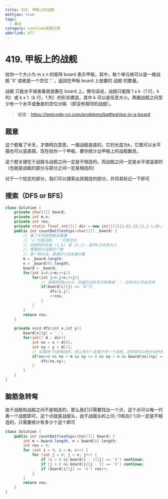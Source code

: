 ```yaml
---
title: 419. 甲板上的战舰
mathjax: true
tags:
  - 算法
category: LeetCode刷题记录
abbrlink: 6f7
---
```

# 419. 甲板上的战舰

给你一个大小为 m x n 的矩阵 board 表示甲板，其中，每个单元格可以是一艘战舰 'X' 或者是一个空位 '.' ，返回在甲板 board 上放置的 战舰 的数量。

战舰 只能水平或者垂直放置在 board 上。换句话说，战舰只能按 1 x k（1 行，k 列）或 k x 1（k 行，1 列）的形状建造，其中 k 可以是任意大小。两艘战舰之间至少有一个水平或垂直的空位分隔 （即没有相邻的战舰）。

> 链接：https://leetcode-cn.com/problems/battleships-in-a-board

<!-- more -->

## 题意

这个题看了半天，才搞明白意思，一艘战舰是直的，它的长度为k，它既可以水平摆也可以竖直摆，现在给你一个甲板，要你统计出甲板上的战舰数目。

这个题关键在于战舰与战舰之间一定是不相连的，而战舰之间一定是水平或竖直的（也就是战舰的部分与部分之间一定是相连的）

对于一个给定的部分，我们可以搜索出其相连的部分，并将其标记一下即可

## 搜索（DFS or BFS）

```java
class Solution {
    private char[][] board;
    private int m,n;
    private int res;
    private static final int[][] dir = new int[][]{{1,0},{0,1},{-1,0},{0,-1}};
    public int countBattleships(char[][] _board) {
        // 看了半天题意都没看懂
        // 'x'代表战舰，'.'代表空位
        // 战舰的形状是 (1,k) 或 (k,1)，其中k为任意大小
        // 需要统计战舰的个数
        // 第一种办法，直接dfs找连通分量
        m = _board.length;
        n = _board[0].length;
        board = _board;
        for(int i=0;i<m;++i){
            for(int j=0;j<n;++j){
                // 直接修改board，将遍历过的节点转换成'.'，这样可以节省空间
                if(board[i][j] == 'X'){
                    dfs(i,j);
                    ++res;
                }
            }
        }
        return res;
    }

    private void dfs(int x,int y){
        board[x][y] = '.';
        for(int[] d : dir){
            int nx = x + d[0];
            int ny = y + d[1];
            // 如果两个X是相连的，那么他们一定属于同一个战舰，这样就可以统计出所有的战舰
            if(nx>=0 && nx < m && ny >= 0 && ny < n && board[nx][ny] == 'X'){
                dfs(nx,ny);
            }
        }
    }
}
```



## 脑筋急转弯

由于战舰和战舰之间不是相连的，那么我们只需要找出一个点，这个点可以唯一代表一个战舰即可，这个点就是战舰头，由于战舰头的上(0,-1)和左(-1,0)一定是不相连的，只需要统计有多少个这个即可

```java
class Solution {
    public int countBattleships(char[][] board) {
        int m = board.length, n = board[0].length;
        int res = 0;
        for (int i = 0; i < m; i++) {
            for (int j = 0; j < n; j++) {
                if (i > 0 && board[i - 1][j] == 'X') continue;
                if (j > 0 && board[i][j - 1] == 'X') continue;
                if (board[i][j] == 'X') res++;
            }
        }
        return res;
    }
}
```


